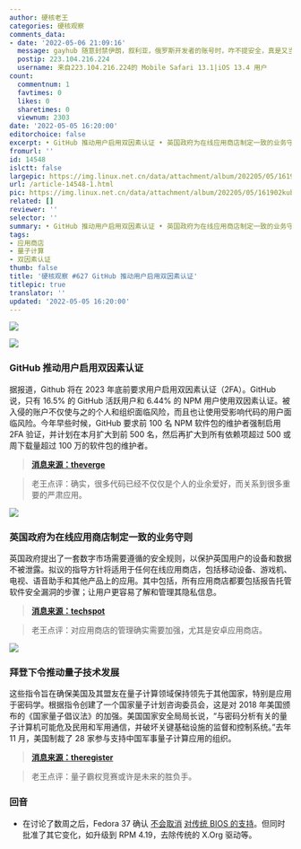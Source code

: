 ```yaml
---
author: 硬核老王
categories: 硬核观察
comments_data:
- date: '2022-05-06 21:09:16'
  message: gayhub 随意封禁伊朗，叙利亚，俄罗斯开发者的账号时，咋不提安全，真是又当又立
  postip: 223.104.216.224
  username: 来自223.104.216.224的 Mobile Safari 13.1|iOS 13.4 用户
count:
  commentnum: 1
  favtimes: 0
  likes: 0
  sharetimes: 0
  viewnum: 2303
date: '2022-05-05 16:20:00'
editorchoice: false
excerpt: • GitHub 推动用户启用双因素认证 • 英国政府为在线应用商店制定一致的业务守则 • 拜登下令推动量子技术发展
fromurl: ''
id: 14548
islctt: false
largepic: https://img.linux.net.cn/data/attachment/album/202205/05/161902kubx32u32ukwz3j7.jpg
url: /article-14548-1.html
pic: https://img.linux.net.cn/data/attachment/album/202205/05/161902kubx32u32ukwz3j7.jpg.thumb.jpg
related: []
reviewer: ''
selector: ''
summary: • GitHub 推动用户启用双因素认证 • 英国政府为在线应用商店制定一致的业务守则 • 拜登下令推动量子技术发展
tags:
- 应用商店
- 量子计算
- 双因素认证
thumb: false
title: '硬核观察 #627 GitHub 推动用户启用双因素认证'
titlepic: true
translator: ''
updated: '2022-05-05 16:20:00'
---
```


![](/data/attachment/album/202205/05/161902kubx32u32ukwz3j7.jpg)


![](/data/attachment/album/202205/05/161913zv4tv43h8k2hv283.jpg)


### GitHub 推动用户启用双因素认证


据报道，Github 将在 2023 年底前要求用户启用双因素认证（2FA）。GitHub 说，只有 16.5% 的 GitHub 活跃用户和 6.44% 的 NPM 用户使用双因素认证。被入侵的账户不仅使与之的个人和组织面临风险，而且也让使用受影响代码的用户面临风险。今年早些时候，GitHub 要求前 100 名 NPM 软件包的维护者强制启用 2FA 验证，并计划在本月扩大到前 500 名，然后再扩大到所有依赖项超过 500 或周下载量超过 100 万的软件包的维护者。



> 
> **[消息来源：theverge](https://www.theverge.com/2022/5/4/23056799/github-contributors-2fa-two-factor-authentication-2023)**
> 
> 
> 



> 
> 老王点评：确实，很多代码已经不仅仅是个人的业余爱好，而关系到很多重要的严肃应用。
> 
> 
> 


![](/data/attachment/album/202205/05/161922a4h2uaslf82846yd.jpg)


### 英国政府为在线应用商店制定一致的业务守则


英国政府提出了一套数字市场需要遵循的安全规则，以保护英国用户的设备和数据不被泄露。拟议的指导方针将适用于任何在线应用商店，包括移动设备、游戏机、电视、语音助手和其他产品上的应用。其中包括，所有应用商店都要包括报告托管软件安全漏洞的步骤；让用户更容易了解和管理其隐私信息。



> 
> **[消息来源：techspot](https://www.techspot.com/news/94468-uk-government-proposes-code-practice-app-stores.html)**
> 
> 
> 



> 
> 老王点评：对应用商店的管理确实需要加强，尤其是安卓应用商店。
> 
> 
> 


![](/data/attachment/album/202205/05/161936zezn51p0hfnhf1e1.jpg)


### 拜登下令推动量子技术发展


这些指令旨在确保美国及其盟友在量子计算领域保持领先于其他国家，特别是应用于密码学。根据指令创建了一个国家量子计划咨询委员会，这是对 2018 年美国颁布的《国家量子倡议法》的加强。美国国家安全局局长说，“与密码分析有关的量子计算机可能危及民用和军用通信，并破坏关键基础设施的监督和控制系统。”去年 11 月，美国制裁了 28 家参与支持中国军事量子计算应用的组织。



> 
> **[消息来源：theregister](https://www.theregister.com/2022/05/05/us_quantum_initiatives/)**
> 
> 
> 



> 
> 老王点评：量子霸权竞赛或许是未来的胜负手。
> 
> 
> 


### 回音


* 在讨论了数周之后，Fedora 37 确认 [不会取消](https://www.phoronix.com/scan.php?page=news_item&px=Fedora-37-Keeps-Legacy-BIOS) [对传统 BIOS 的支持](/article-14439-1.html)。但同时批准了其它变化，如升级到 RPM 4.19，去除传统的 X.Org 驱动等。